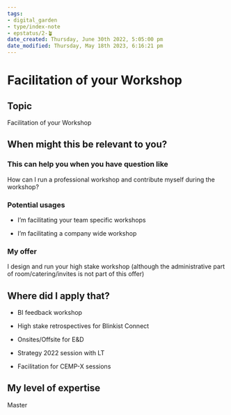 ```yaml
---
tags: 
- digital_garden
- type/index-note
- epstatus/2-🪴
date_created: Thursday, June 30th 2022, 5:05:00 pm
date_modified: Thursday, May 18th 2023, 6:16:21 pm
---
```

# Facilitation of your Workshop
## Topic

Facilitation of your Workshop

## When might this be relevant to you?

### This can help you when you have question like

How can I run a professional workshop and contribute myself during the workshop?

### Potential usages

-   I’m facilitating your team specific workshops
    
-   I’m facilitating a company wide workshop
    

### My offer

I design and run your high stake workshop (although the administrative part of room/catering/invites is not part of this offer)

## Where did I apply that?

-   BI feedback workshop
    
-   High stake retrospectives for Blinkist Connect
    
-   Onsites/Offsite for E&D
    
-   Strategy 2022 session with LT
    
-   Facilitation for CEMP-X sessions
    

## My level of expertise

Master